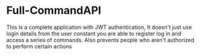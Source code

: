 # Full-CommandAPI
This Is a complete application with JWT authentication, It doesn't just use login details from the user constant you are able to register log in and access a series of commands. Also prevents people who aren't authorized to perform certain actions
